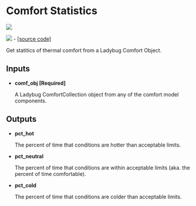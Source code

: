 # Comfort Statistics

![](../../images/components/Comfort\_Statistics.png)

![](../../images/icons/Comfort\_Statistics.png) - [\[source code\]](https://github.com/ladybug-tools/ladybug-grasshopper/blob/master/ladybug\_grasshopper/src/LB%20Comfort%20Statistics.py)

Get statitics of thermal comfort from a Ladybug Comfort Object.

## Inputs

*   **comf\_obj \[Required]**

    A Ladybug ComfortCollection object from any of the comfort model components.&#x20;

## Outputs

*   **pct\_hot**

    The percent of time that conditions are hotter than acceptable limits.&#x20;
*   **pct\_neutral**

    The percent of time that conditions are within acceptable limits (aka. the percent of time comfortable).&#x20;
*   **pct\_cold**

    The percent of time that conditions are colder than acceptable limits.&#x20;
